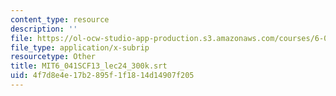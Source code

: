 ```yaml
---
content_type: resource
description: ''
file: https://ol-ocw-studio-app-production.s3.amazonaws.com/courses/6-041sc-probabilistic-systems-analysis-and-applied-probability-fall-2013/4f7d8e4e17b2895f1f1814d14907f205_MIT6_041SCF13_lec24_300k.srt
file_type: application/x-subrip
resourcetype: Other
title: MIT6_041SCF13_lec24_300k.srt
uid: 4f7d8e4e-17b2-895f-1f18-14d14907f205
---
```

